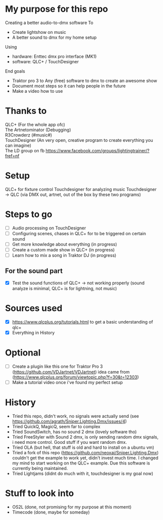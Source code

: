 # My purpose for this repo 
Creating a better audio-to-dmx software
To 
- Create lightshow on music
- A better sound to dmx for my home setup

Using
- hardware: Enttec dmx pro interface (MK1) 
- software: QLC+ / TouchDesigner

End goals
- Traktor pro 3 to Any (free) software to dmx to create an awesome show
- Document most steps so it can help people in the future
- Make a video how to use
 
# Thanks to
QLC+ (For the whole app ofc)    
The Artnetominator (Debugging)    
R3Crowderz (#music#)   
TouchDesigner (An very open, creative program to create everything you can imagine)    
The LD group on fb https://www.facebook.com/groups/lightingtrainer/?fref=nf    

# Setup
QLC+ for fixture control
Touchdesigner for analyzing music 
Touchdesigner -> QLC (via DMX out, artnet, out of the box by these two programs)
 
# Steps to go
- [ ] Audio processing on TouchDesigner 
- [ ] Configuring scenes, chases in QLC+ for to be triggered on certain sound 
- [ ] Get more knowledge about everything (in progress)
- [ ] Create a custom made show in QLC+ (in progress)
- [ ] Learn how to mix a song in Traktor DJ (in progress)

## For the sound part
- [X] Test the sound functions of QLC+ -> not working properly (sound analyze is minimal, QLC+ is for lightning, not music)

# Sources used
- [X] https://www.qlcplus.org/tutorials.html to get a basic understanding of qlc+ 
- [X] Everything in History

# Optional 
- [ ] Create a plugin like this one for Traktor Pro 3 (https://github.com/VDJartnet/VDJartnet) idea came from (https://www.qlcplus.org/forum/viewtopic.php?f=30&t=12303)
- [ ] Make a tutorial video once i've found my perfect setup

# History
- Tried this repo, didn't work, no signals were actually send (see https://github.com/agrath/Sniper.Lighting.Dmx/issues/4)
- Tried QuickQ, MagicQ, seem far to complex
- Tried SoundSwitch, has no sound 2 dmx (lovely software tho)
- Tried FreeStyler with Sound 2 dmx, is only sending random dmx signals, i need more control. Good stuff if you want random dmx.
- Tried OLA (but hell, that stuff is old and hard to install on a ubuntu vm)
- Tried a fork of this repo (https://github.com/neoxai/Sniper.Lighting.Dmx) couldn't get the example to work yet, didn't invest much time. I changed my mind to start working on the QLC+ example. Due this software is currently being maintained.
- Tried Lightjams (didnt do much with it, touchdesigner is my goal now)

# Stuff to look into 
- OS2L (done, not promising for my purpose at this moment)
- Timecode (done, maybe for someday)
